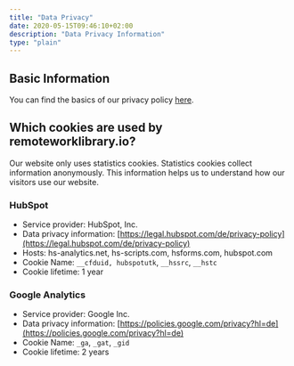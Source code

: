 ```yaml
---
title: "Data Privacy"
date: 2020-05-15T09:46:10+02:00
description: "Data Privacy Information"
type: "plain"
---
```


## Basic Information

You can find the basics of our privacy policy [here](https://www.qaware.de/datenschutz/).

## Which cookies are used by remoteworklibrary.io?

Our website only uses statistics cookies. Statistics cookies collect information anonymously. This information helps us to understand how our visitors use our website.

### HubSpot

* Service provider: HubSpot, Inc.
* Data privacy information: [https://legal.hubspot.com/de/privacy-policy](https://legal.hubspot.com/de/privacy-policy)
* Hosts: hs-analytics.net, hs-scripts.com, hsforms.com, hubspot.com
* Cookie Name: `__cfduid, hubspotutk`, `__hssrc`, `__hstc`
* Cookie lifetime: 1 year

### Google Analytics

* Service provider: Google Inc.
* Data privacy information: [https://policies.google.com/privacy?hl=de](https://policies.google.com/privacy?hl=de)
* Cookie Name: `_ga`, `_gat`, `_gid`
* Cookie lifetime: 2 years
